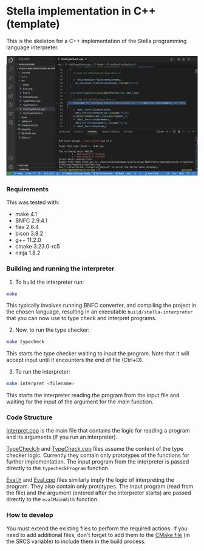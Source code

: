 # Stella implementation in C++ (template)

This is the skeleton for a C++ implementation of the Stella programming language interpreter.

![Screenshot from VS Code.](images/vscode-demo.png)

### Requirements

This was tested with:

* make 4.1
* BNFC 2.9.4.1
* flex 2.6.4
* bison 3.8.2
* g++ 11.2.0
* cmake 3.23.0-rc5
* ninja 1.8.2

### Building and running the interpreter

1. To build the interpreter run:

```sh
make
```

This typically involves running BNFC converter, and compiling the project in the chosen language,
resulting in an executable `build/stella-interpreter` that you can now use to type check and interpret programs.

2. Now, to run the type checker:

```sh
make typecheck
```

This starts the type checker waiting to input the program. Note that it will accept input until it encounters the end of file (Ctrl+D).

3. To run the interpreter:

```sh
make interpret <filename>
```

This starts the interpreter reading the program from the input file and waiting for the input of the argument for the _main_ function.

### Code Structure

[Interpret.cpp](src/Interpret.cpp) is the main file that contains the logic for reading a program and its arguments (if you run an interpreter).

[TypeCheck.h](src/TypeCheck.h) and [TypeCheck.cpp](src/TypeCheck.cpp) files assume the content of the type checker logic. Currently they contain only prototypes of the functions for further implementation.
The input program from the interpreter is passed directly to the `typecheckProgram` function.

[Eval.h](src/Eval.cpp) and [Eval.cpp](src/Eval.cpp) files similarly imply the logic of interpreting the program. They also contain only prototypes. The input program (read from the file) and the argument (entered after the interpreter starts) are passed directly to the `evalMainWith` function.

### How to develop

You must extend the existing files to perform the required actions.
If you need to add additional files, don't forget to add them to the [CMake file](CMakeLists.txt) (in the SRCS variable) to include them in the build process. 
